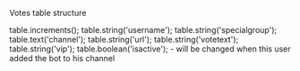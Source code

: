Votes table structure

 table.increments();
 table.string('username'); 
 table.string('specialgroup');
 table.text('channel');
table.string('url');
 table.string('votetext');
 table.string('vip');
 table.boolean('isactive'); - will be changed when this user added the bot to his channel